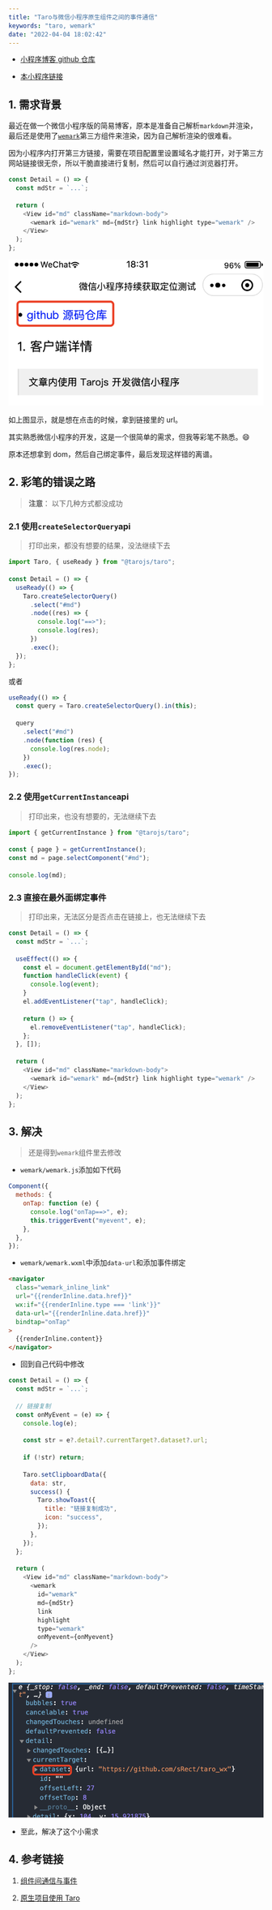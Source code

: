```yaml
---
title: "Taro与微信小程序原生组件之间的事件通信"
keywords: "taro, wemark"
date: "2022-04-04 18:02:42"
---
```


- [小程序博客 github 仓库](https://github.com/sRect/wechat-blog)

- [本小程序链接](#小程序://sRect的个人博客/sRect的个人博客/Z1MPSUtT7bnfPFd)

## 1. 需求背景

最近在做一个微信小程序版的简易博客，原本是准备自己解析`markdown`并渲染，最后还是使用了[`wemark`](https://github.com/TooBug/wemark)第三方组件来渲染，因为自己解析渲染的很难看。

因为小程序内打开第三方链接，需要在项目配置里设置域名才能打开，对于第三方网站链接很无奈，所以干脆直接进行复制，然后可以自行通过浏览器打开。

```javascript
const Detail = () => {
  const mdStr = `...`;

  return (
    <View id="md" className="markdown-body">
      <wemark id="wemark" md={mdStr} link highlight type="wemark" />
    </View>
  );
};
```

![ ](../img/taro-wemark/link.png)

如上图显示，就是想在点击的时候，拿到链接里的 url。

其实熟悉微信小程序的开发，这是一个很简单的需求，但我等彩笔不熟悉。😄

原本还想拿到 dom，然后自己绑定事件，最后发现这样错的离谱。

## 2. 彩笔的错误之路

> **注意**： 以下几种方式都没成功

### 2.1 使用`createSelectorQuery`api

> 打印出来，都没有想要的结果，没法继续下去

```javascript
import Taro, { useReady } from "@tarojs/taro";

const Detail = () => {
  useReady(() => {
    Taro.createSelectorQuery()
      .select("#md")
      .node((res) => {
        console.log("==>");
        console.log(res);
      })
      .exec();
  });
};
```

或者

```javascript
useReady(() => {
  const query = Taro.createSelectorQuery().in(this);

  query
    .select("#md")
    .node(function (res) {
      console.log(res.node);
    })
    .exec();
});
```

### 2.2 使用`getCurrentInstance`api

> 打印出来，也没有想要的，无法继续下去

```javascript
import { getCurrentInstance } from "@tarojs/taro";

const { page } = getCurrentInstance();
const md = page.selectComponent("#md");

console.log(md);
```

### 2.3 直接在最外面绑定事件

> 打印出来，无法区分是否点击在链接上，也无法继续下去

```javascript
const Detail = () => {
  const mdStr = `...`;

  useEffect(() => {
    const el = document.getElementById("md");
    function handleClick(event) {
      console.log(event);
    }
    el.addEventListener("tap", handleClick);

    return () => {
      el.removeEventListener("tap", handleClick);
    };
  }, []);

  return (
    <View id="md" className="markdown-body">
      <wemark id="wemark" md={mdStr} link highlight type="wemark" />
    </View>
  );
};
```

## 3. 解决

> 还是得到`wemark`组件里去修改

- `wemark/wemark.js`添加如下代码

```javascript
Component({
  methods: {
    onTap: function (e) {
      console.log("onTap==>", e);
      this.triggerEvent("myevent", e);
    },
  },
});
```

- `wemark/wemark.wxml`中添加`data-url`和添加事件绑定

```html
<navigator
  class="wemark_inline_link"
  url="{{renderInline.data.href}}"
  wx:if="{{renderInline.type === 'link'}}"
  data-url="{{renderInline.data.href}}"
  bindtap="onTap"
>
  {{renderInline.content}}
</navigator>
```

- 回到自己代码中修改

```javascript
const Detail = () => {
  const mdStr = `...`;

  // 链接复制
  const onMyEvent = (e) => {
    console.log(e);

    const str = e?.detail?.currentTarget?.dataset?.url;

    if (!str) return;

    Taro.setClipboardData({
      data: str,
      success() {
        Taro.showToast({
          title: "链接复制成功",
          icon: "success",
        });
      },
    });
  };

  return (
    <View id="md" className="markdown-body">
      <wemark
        id="wemark"
        md={mdStr}
        link
        highlight
        type="wemark"
        onMyevent={onMyevent}
      />
    </View>
  );
};
```

![ ](../img/taro-wemark/dataset.png)

- 至此，解决了这个小需求

## 4. 参考链接

1. [组件间通信与事件](https://developers.weixin.qq.com/miniprogram/dev/framework/custom-component/events.html)

2. [原生项目使用 Taro](https://taro-docs.jd.com/taro/docs/taro-in-miniapp/#%E7%BB%84%E4%BB%B6%E9%97%B4%E9%80%9A%E4%BF%A1%E4%B8%8E%E4%BA%8B%E4%BB%B6)
